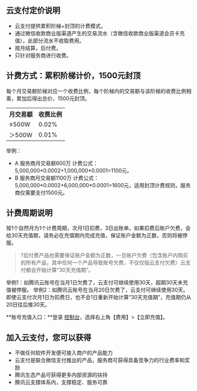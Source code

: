 ## 云支付定价说明
- 云支付提供累积阶梯+封顶的计费模式。
- 通过微信收款商业版渠道产生的交易流水（含微信收款商业版渠道会员卡充值），此部分流水不收取费用。
- 按月结算，后付费。
- 只针对服务商进行收费。

## 计费方式：累积阶梯计价，1500元封顶

每个月交易额阶梯对应一个收费比例，每个阶梯内的交易额与该阶梯的收费比例相乘，累加后得出总价，1500元封顶。

<table style="width:200px !important">
 <tr>
	 <th>月交易额</th>
	 <th>收费比例</th>
 </tr>
 <tr>
  <td>≤500W</td>
	<td>0.02%</td>
 </tr>
 <tr>
  <td>＞500W</td>
	<td>0.01%</td>
 </tr>
</table>


举例：
-  A 服务商月交易额600万
计费公式：5,000,000\*0.0002+1,000,000\*0.0001=1100元。
- B 服务商月交易额1100万
计费公式：5,000,000\*0.0002+6,000,000\*0.0001=1600元，适用封顶计费规则，服务商仅需要支付1500元。

## 计费周期说明
按1个自然月为1个计费周期，次月1日扣费，3日出账单。如果扣费后账户欠费，会给30天充值期，请务必在充值期内完成充值，保证账户金额为正数，否则将被停服。
>?后付费产品也需要保证账户金额为正数，一旦账户欠费（包含账户内购买的所有产品，其中任何一个产品导致账号欠费，不仅仅指云支付欠费）云支付都会开始计算“30天充值期”。

举例1：如腾讯云账号在当月1日欠费了，云支付可继续使用30天，超期30天未充值被停服。
举例2：如腾讯云账号在当月20日欠费了，云支付可继续使用30天。即使云支付次月1日为扣费日，也不会1日重新开始计算“30天充值期”，充值期仍从20日往后推30天。

**账号充值入口：**登录 [控制台](https://console.cloud.tencent.com/expense/recharge)，选择右上角【费用】>【立即充值】。

## 加入云支付，您可以获得

- 不做任何软件开发便可接入商户的产品能力
- 云支付是联合微信支付推出的产品，服务商可获得具备竞争力的行业费率和奖励
- 腾讯生态产品可获得更多内部资源的扶持
- 腾讯云支撑体系内，支撑稳定、服务可靠
